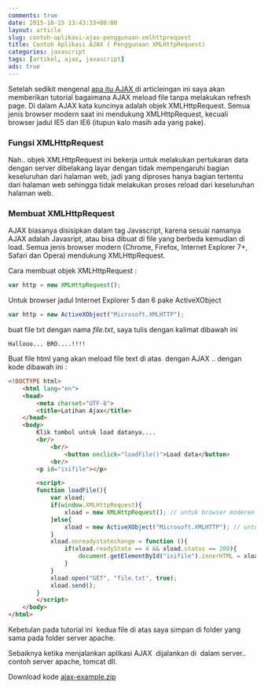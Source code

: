 ```yaml
---
comments: true
date: 2015-10-15 13:43:33+00:00
layout: article
slug: contoh-aplikasi-ajax-penggunaan-xmlhttprequest
title: Contoh Aplikasi AJAX ( Penggunaan XMLHttpRequest)
categories: javascript
tags: [artikel, ajax, javascript]
ads: true
---
```


Setelah sedikit mengenal [apa itu AJAX ](/apa-itu-ajax/)di articleingan ini saya akan memberikan tutorial bagaimana AJAX meload file tanpa melakukan refresh page. Di dalam AJAX kata kuncinya adalah objek XMLHttpRequest. Semua jenis browser modern saat ini mendukung XMLHttpRequest, kecuali browser jadul IE5 dan IE6 (itupun kalo masih ada yang pake).

<!-- more -->


### Fungsi XMLHttpRequest

Nah.. objek XMLHttpRequest ini bekerja untuk melakukan pertukaran data dengan server dibelakang layar dengan tidak mempengaruhi bagian keseluruhan dari halaman web, jadi yang diproses hanya bagian tertentu dari halaman web sehingga tidak melakukan proses reload dari keseluruhan halaman web.



### Membuat XMLHttpRequest

AJAX biasanya disisipkan dalam tag Javascript, karena sesuai namanya AJAX adalah Javasript, atau bisa dibuat di file yang berbeda kemudian di load. Semua jenis browser modern (Chrome, Firefox, Internet Explorer 7+, Safari dan Opera) mendukung XMLHttpRequest.


Cara membuat objek XMLHttpRequest :

```javascript
var http = new XMLHttpRequest();
```

Untuk browser jadul Internet Explorer 5 dan 6 pake ActiveXObject

```javascript
var http = new ActiveXObject("Microsoft.XMLHTTP");
```

buat file txt dengan nama _file.txt_, saya tulis dengan kalimat dibawah ini



    Hallooo... BRO....!!!!



Buat file html yang akan meload file text di atas  dengan AJAX .. dengan kode dibawah ini :



```html
<!DOCTYPE html>
    <html lang="en">
    <head>
        <meta charset="UTF-8">
        <title>Latihan Ajax</title>
    </head>
    <body>
        Klik tombol untuk load datanya....
        <br/>
            <br/>
                <button onclick="loadFile()">Load data</button>
            <br/>
        <p id="isifile"></p>

        <script>
        function loadFile(){
            var xload;
            if(window.XMLHttpRequest){
                xload = new XMLHttpRequest(); // untuk browser moderen
            }else{
                xload = new ActiveXObject("Microsoft.XMLHTTP"); // untuk browser jadul
            }
            xload.onreadystatechange = function (){
                if(xload.readyState == 4 && xload.status == 200){
                    document.getElementById("isifile").innerHTML = xload.responseText;
                }
            }
            xload.open("GET", "file.txt", true);
            xload.send();
        }
        </script>
    </body>
</html>
```



Kebetulan pada tutorial ini  kedua file di atas saya simpan di folder yang sama pada folder server apache.



Sebaiknya ketika menjalankan aplikasi AJAX  dijalankan di  dalam server.. contoh server apache, tomcat dll.


Download kode [ajax-example.zip](https://dl.dropboxusercontent.com/u/50889496/project/ajax-example.zip)
